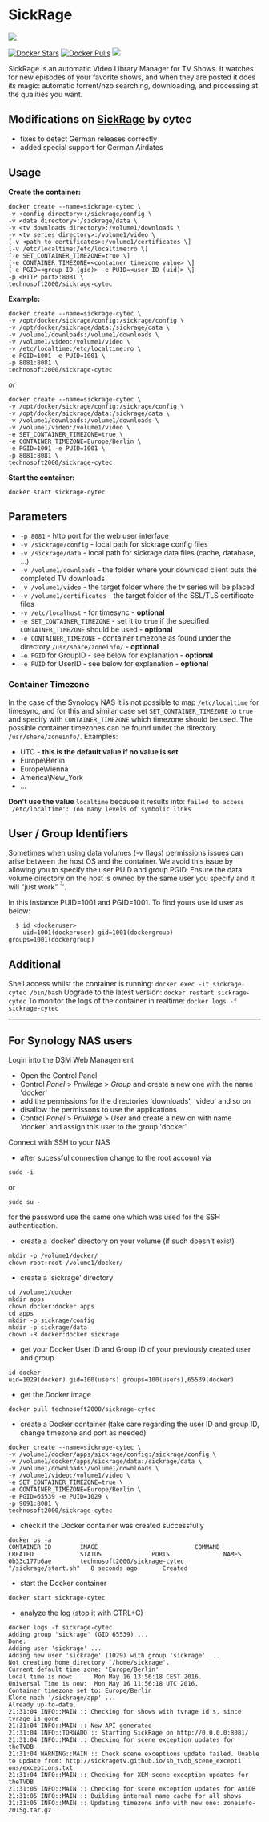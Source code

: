 # SickRage
![](https://sickrage.github.io/images/logo.png)

[![Docker Stars](https://img.shields.io/docker/stars/technosoft2000/sickrage-cytec.svg)]()
[![Docker Pulls](https://img.shields.io/docker/pulls/technosoft2000/sickrage-cytec.svg)]()
[![](https://imagelayers.io/badge/technosoft2000/sickrage-cytec:latest.svg)](https://imagelayers.io/?images=technosoft2000/sickrage-cytec:latest)

SickRage is an automatic Video Library Manager for TV Shows.
It watches for new episodes of your favorite shows, and when they are posted it does its magic: automatic torrent/nzb searching, downloading, and processing at the qualities you want.

## Modifications on [SickRage](https://sickrage.github.io/) by cytec
* fixes to detect German releases correctly
* added special support for German Airdates

## Usage ##

__Create the container:__
```
docker create --name=sickrage-cytec \
-v <config directory>:/sickrage/config \
-v <data directory>:/sickrage/data \
-v <tv downloads directory>:/volume1/downloads \
-v <tv series directory>:/volume1/video \
[-v <path to certificates>:/volume1/certificates \]
[-v /etc/localtime:/etc/localtime:ro \]
[-e SET_CONTAINER_TIMEZONE=true \]
[-e CONTAINER_TIMEZONE=<container timezone value> \]
[-e PGID=<group ID (gid)> -e PUID=<user ID (uid)> \]
-p <HTTP port>:8081 \
technosoft2000/sickrage-cytec
```

__Example:__
```
docker create --name=sickrage-cytec \
-v /opt/docker/sickrage/config:/sickrage/config \
-v /opt/docker/sickrage/data:/sickrage/data \
-v /volume1/downloads:/volume1/downloads \
-v /volume1/video:/volume1/video \
-v /etc/localtime:/etc/localtime:ro \
-e PGID=1001 -e PUID=1001 \
-p 8081:8081 \
technosoft2000/sickrage-cytec
```

*or*

```
docker create --name=sickrage-cytec \
-v /opt/docker/sickrage/config:/sickrage/config \
-v /opt/docker/sickrage/data:/sickrage/data \
-v /volume1/downloads:/volume1/downloads \
-v /volume1/video:/volume1/video \
-e SET_CONTAINER_TIMEZONE=true \
-e CONTAINER_TIMEZONE=Europe/Berlin \
-e PGID=1001 -e PUID=1001 \
-p 8081:8081 \
technosoft2000/sickrage-cytec
```

__Start the container:__
```
docker start sickrage-cytec
```

## Parameters ##
* `-p 8081` - http port for the web user interface
* `-v /sickrage/config` - local path for sickrage config files
* `-v /sickrage/data` - local path for sickrage data files (cache, database, ...)
* `-v /volume1/downloads` - the folder where your download client puts the completed TV downloads
* `-v /volume1/video` - the target folder where the tv series will be placed
* `-v /volume1/certificates` - the target folder of the SSL/TLS certificate files
* `-v /etc/localhost` - for timesync - __optional__
* `-e SET_CONTAINER_TIMEZONE` - set it to `true` if the specified `CONTAINER_TIMEZONE` should be used - __optional__ 
* `-e CONTAINER_TIMEZONE` - container timezone as found under the directory `/usr/share/zoneinfo/` - __optional__
* `-e PGID` for GroupID - see below for explanation - __optional__
* `-e PUID` for UserID - see below for explanation - __optional__

### Container Timezone

In the case of the Synology NAS it is not possible to map `/etc/localtime` for timesync, and for this and similar case
set `SET_CONTAINER_TIMEZONE` to `true` and specify with `CONTAINER_TIMEZONE` which timezone should be used.
The possible container timezones can be found under the directory `/usr/share/zoneinfo/`.
Examples:
* UTC - __this is the default value if no value is set__
* Europe\Berlin
* Europe\Vienna
* America\New_York
* ...

__Don't use the value__ `localtime` because it results into: `failed to access '/etc/localtime': Too many levels of symbolic links`

## User / Group Identifiers ##
Sometimes when using data volumes (-v flags) permissions issues can arise between the host OS and the container. We avoid this issue by allowing you to specify the user PUID and group PGID. Ensure the data volume directory on the host is owned by the same user you specify and it will "just work" ™.

In this instance PUID=1001 and PGID=1001. To find yours use id user as below:

```
  $ id <dockeruser>
    uid=1001(dockeruser) gid=1001(dockergroup) groups=1001(dockergroup)
```

## Additional ##
Shell access whilst the container is running: `docker exec -it sickrage-cytec /bin/bash`
Upgrade to the latest version: `docker restart sickrage-cytec`
To monitor the logs of the container in realtime: `docker logs -f sickrage-cytec`

---

## For Synology NAS users ##

Login into the DSM Web Management
* Open the Control Panel
* Control _Panel_ > _Privilege_ > _Group_ and create a new one with the name 'docker'
* add the permissions for the directories 'downloads', 'video' and so on
* disallow the permissons to use the applications
* Control _Panel_ > _Privilege_ > _User_ and create a new on with name 'docker' and assign this user to the group 'docker'

Connect with SSH to your NAS
* after sucessful connection change to the root account via
```
sudo -i
```
or
```
sudo su -
```
for the password use the same one which was used for the SSH authentication.

* create a 'docker' directory on your volume (if such doesn't exist)
```
mkdir -p /volume1/docker/
chown root:root /volume1/docker/
```

* create a 'sickrage' directory
```
cd /volume1/docker
mkdir apps
chown docker:docker apps
cd apps
mkdir -p sickrage/config
mkdir -p sickrage/data
chown -R docker:docker sickrage
```

* get your Docker User ID and Group ID of your previously created user and group
```
id docker
uid=1029(docker) gid=100(users) groups=100(users),65539(docker)
```

* get the Docker image
```
docker pull technosoft2000/sickrage-cytec
```

* create a Docker container (take care regarding the user ID and group ID, change timezone and port as needed)
```
docker create --name=sickrage-cytec \
-v /volume1/docker/apps/sickrage/config:/sickrage/config \
-v /volume1/docker/apps/sickrage/data:/sickrage/data \
-v /volume1/downloads:/volume1/downloads \
-v /volume1/video:/volume1/video \
-e SET_CONTAINER_TIMEZONE=true \
-e CONTAINER_TIMEZONE=Europe/Berlin \
-e PGID=65539 -e PUID=1029 \
-p 9091:8081 \
technosoft2000/sickrage-cytec
```

* check if the Docker container was created successfully
```
docker ps -a
CONTAINER ID        IMAGE                           COMMAND                CREATED             STATUS              PORTS               NAMES
0b33c177b6ae        technosoft2000/sickrage-cytec   "/sickrage/start.sh"   8 seconds ago       Created 
```

* start the Docker container
```
docker start sickrage-cytec
```

* analyze the log (stop it with CTRL+C)
```
docker logs -f sickrage-cytec
Adding group 'sickrage' (GID 65539) ...
Done.
Adding user 'sickrage' ...
Adding new user 'sickrage' (1029) with group 'sickrage' ...
Not creating home directory `/home/sickrage'.
Current default time zone: 'Europe/Berlin'
Local time is now:      Mon May 16 13:56:18 CEST 2016.
Universal Time is now:  Mon May 16 11:56:18 UTC 2016.
Container timezone set to: Europe/Berlin
Klone nach '/sickrage/app' ...
Already up-to-date.
21:31:04 INFO::MAIN :: Checking for shows with tvrage id's, since tvrage is gone
21:31:04 INFO::MAIN :: New API generated
21:31:04 INFO::TORNADO :: Starting SickRage on http://0.0.0.0:8081/
21:31:04 INFO::MAIN :: Checking for scene exception updates for theTVDB
21:31:04 WARNING::MAIN :: Check scene exceptions update failed. Unable to update from: http://sickragetv.github.io/sb_tvdb_scene_excepti
ons/exceptions.txt
21:31:04 INFO::MAIN :: Checking for XEM scene exception updates for theTVDB
21:31:05 INFO::MAIN :: Checking for scene exception updates for AniDB
21:31:05 INFO::MAIN :: Building internal name cache for all shows
21:31:05 INFO::MAIN :: Updating timezone info with new one: zoneinfo-2015g.tar.gz
```

